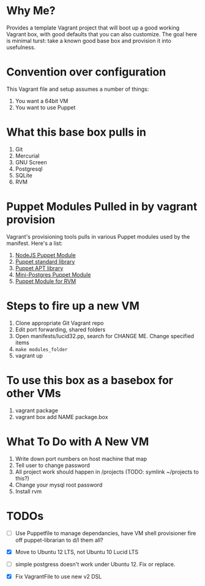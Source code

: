 Why Me?
==========================================================

Provides a template Vagrant project that will boot up a good working Vagrant box, with good defaults that you can also customize. The goal here is minimal turst: take a known good base box and provision it into usefulness.

Convention over configuration
=========================================================

This Vagrant file and setup assumes a number of things:

  1. You want a 64bit VM
  2. You want to use Puppet

What this base box pulls in
==========================================================

  1. Git
  2. Mercurial
  3. GNU Screen
  4. Postgresql
  5. SQLite
  7. RVM


Puppet Modules Pulled in by vagrant provision
===========================================================

Vagrant's provisioning tools pulls in various Puppet modules used by the manifest. Here's a list:

  1. [NodeJS Puppet Module](https://github.com/puppetlabs/puppetlabs-nodejs)
  2. [Puppet standard library](https://github.com/puppetlabs/puppetlabs-stdlib)
  3. [Puppet APT library](https://github.com/puppetlabs/puppetlabs-apt)
  2. [Mini-Postgres Puppet Module](https://github.com/rwilcox/puppet_mini_postgres)
  3. [Puppet Module for RVM](https://github.com/blt04/puppet-rvm)

Steps to fire up a new VM
===========================================================

  1. Clone appropriate Git Vagrant repo
  2. Edit port forwarding, shared folders
  3. Open manifests/lucid32.pp, search for CHANGE ME. Change specified items
  4. `make modules_folder`
  4. vagrant up

To use this box as a basebox for other VMs
=========================================================

  1. vagrant package
  2. vagrant box add NAME package.box

What To Do with A New VM
==========================================================

  1. Write down port numbers on host machine that map
  2. Tell user to change password
  3. All project work should happen in /projects (TODO: symlink ~/projects to this?)
  4. Change your mysql root password
  5. Install rvm
  
TODOs
=====================

  - [ ] Use Puppetfile to manage dependancies, have VM shell provisioner fire off puppet-librarian to d/l them all?
  - [X] Move to Ubuntu 12 LTS, not Ubuntu 10 Lucid LTS
  - [ ] simple postgress doesn't work under Ubuntu 12. Fix or replace.
  - [X] Fix VagrantFile to use new v2 DSL

